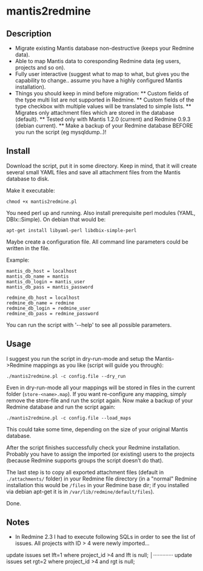 mantis2redmine
==============


Description
-----------

* Migrate existing Mantis database non-destructive (keeps your Redmine data).
* Able to map Mantis data to coresponding Redmine data (eg users, projects and so on).
* Fully user interactive (suggest what to map to what, but gives you the capability to change.. assume you have a highly configured Mantis installation).
* Things you should keep in mind before migration:
** Custom fields of the type multi list are not supported in Redmine.
** Custom fields of the type checkbox with multiple values will be translated to simple lists.
** Migrates only attachment files which are stored in the database (default).
** Tested only with Mantis 1.2.0 (current) and Redmine 0.9.3 (debian current).
** Make a backup of your Redmine database BEFORE you run the script (eg mysqldump..)!


Install
-------

Download the script, put it in some directory. Keep in mind, that it will create several small YAML files and save all attachment files from the Mantis database to disk.

Make it executable:

    chmod +x mantis2redmine.pl

You need perl up and running. Also install prerequisite perl modules (YAML, DBIx::Simple). On debian that would be:

    apt-get install libyaml-perl libdbix-simple-perl

Maybe create a configuration file. All command line parameters could be written in the file.

Example:

    mantis_db_host = localhost
    mantis_db_name = mantis
    mantis_db_login = mantis_user
    mantis_db_pass = mantis_password
    
    redmine_db_host = localhost
    redmine_db_name = redmine
    redmine_db_login = redmine_user
    redmine_db_pass = redmine_password

You can run the script with '--help' to see all possible parameters.


Usage
-----

I suggest you run the script in dry-run-mode and setup the Mantis->Redmine mappings as you like (script will guide you through):

    ./mantis2redmine.pl -c config.file --dry_run

Even in dry-run-mode all your mappings will be stored in files in the current folder (`store-<name>.map`). If you want re-configure any mapping, simply remove the store-file and run the script again. Now make a backup of your Redmine database and run the script again:

    ./mantis2redmine.pl -c config.file --load_maps

This could take some time, depending on the size of your original Mantis database.

After the script finishes successfully check your Redmine installation. Probably you have to assign the imported (or existing) users to the projects (because Redmine supports groups the script doesn’t do that).

The last step is to copy all exported attachment files (default in `./attachments/` folder) in your Redmine file directory (in a "normal" Redmine installation this would be `/files` in your Redmine base dir; if you installed via debian apt-get it is in `/var/lib/redmine/default/files`).

Done.

Notes
-----

* In Redmine 2.3 I had to execute following SQLs in order to see the list of issues. All projects with ID > 4 were newly imported...

update issues set lft=1 where project_id >4 and lft is null;                                                                             │·············
update issues set rgt=2 where project_id >4 and rgt is null;

